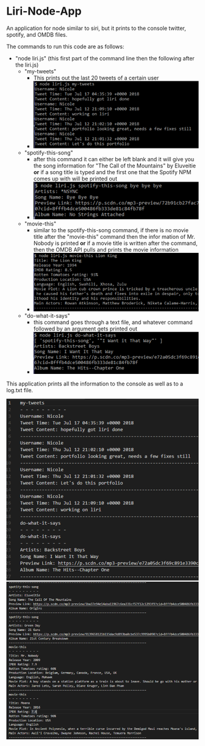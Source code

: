 # Liri-Node-App
An application for node similar to siri, but it prints to the console twitter, spotify, and OMDB files.

The commands to run this code are as follows:
 * "node liri.js" (this first part of the command line then the following after the liri.js)
    * "my-tweets"
        * This prints out the last 20 tweets of a certain user
        * ![my tweets](/images/my-tweets.PNG)
    * "spotify-this-song"
        * after this command it can either be left blank and it will give you the song information for "The Call of the Mountains" by Eluveitie **or** if a song title is typed and the first one that the Spotify NPM comes up with will be printed out
        * ![spotify this song](/images/spotify-this.PNG)
    * "movie-this"
        * similar to the spotify-this-song command, if there is no movie title after the "movie-this" command then the infor mation of Mr. Nobody is printed **or** if a movie title is written after the command, then the OMDB API pulls and prints the movie information
        * ![movie this](/images/movie-this.PNG)
    * "do-what-it-says"
        * this command goes through a text file, and whatever command followed by an argument gets printed out
        * ![do what it says](/images/doSays.PNG)

This application prints all the information to the console as well as to a log.txt file.

![my tweets and do what it says in log](/images/log1.PNG)
![movie this and spotify this song in log](/images/log2.PNG)